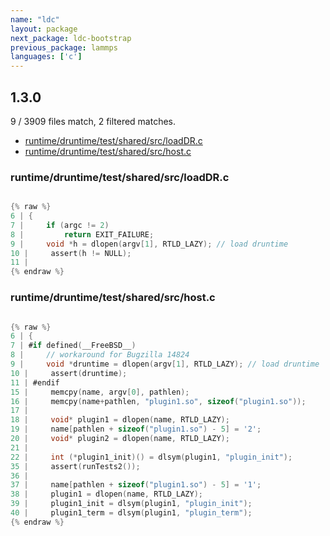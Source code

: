 ```yaml
---
name: "ldc"
layout: package
next_package: ldc-bootstrap
previous_package: lammps
languages: ['c']
---
```

## 1.3.0
9 / 3909 files match, 2 filtered matches.

 - [runtime/druntime/test/shared/src/loadDR.c](#runtimedruntimetestsharedsrcloaddrc)
 - [runtime/druntime/test/shared/src/host.c](#runtimedruntimetestsharedsrchostc)

### runtime/druntime/test/shared/src/loadDR.c

```c

{% raw %}
6 | {
7 |     if (argc != 2)
8 |         return EXIT_FAILURE;
9 |     void *h = dlopen(argv[1], RTLD_LAZY); // load druntime
10 |     assert(h != NULL);
11 | 
{% endraw %}

```
### runtime/druntime/test/shared/src/host.c

```c

{% raw %}
6 | {
7 | #if defined(__FreeBSD__)
8 |     // workaround for Bugzilla 14824
9 |     void *druntime = dlopen(argv[1], RTLD_LAZY); // load druntime
10 |     assert(druntime);
11 | #endif
15 |     memcpy(name, argv[0], pathlen);
16 |     memcpy(name+pathlen, "plugin1.so", sizeof("plugin1.so"));
17 | 
18 |     void* plugin1 = dlopen(name, RTLD_LAZY);
19 |     name[pathlen + sizeof("plugin1.so") - 5] = '2';
20 |     void* plugin2 = dlopen(name, RTLD_LAZY);
21 | 
22 |     int (*plugin1_init)() = dlsym(plugin1, "plugin_init");
35 |     assert(runTests2());
36 | 
37 |     name[pathlen + sizeof("plugin1.so") - 5] = '1';
38 |     plugin1 = dlopen(name, RTLD_LAZY);
39 |     plugin1_init = dlsym(plugin1, "plugin_init");
40 |     plugin1_term = dlsym(plugin1, "plugin_term");
{% endraw %}

```